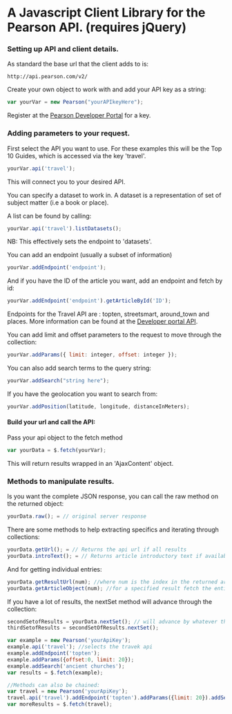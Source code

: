 A Javascript Client Library for the Pearson API. (requires jQuery)
===================================================================

### Setting up API and client details.

As standard the base url that the client adds to is:

```
http://api.pearson.com/v2/
```

Create your own object to work with and add your API key as a string:
```javascript
var yourVar = new Pearson("yourAPIkeyHere");
```
Register at the [Pearson Developer Portal](http://developer.pearson.com) for a key.

### Adding parameters to your request.

First select the API you want to use. 
For these examples this will be the Top 10 Guides, which is accessed via the key 'travel'.
```javascript
yourVar.api('travel');
```
This will connect you to your desired API.

You can specify a dataset to work in. A dataset is a representation of set of subject matter (i.e a book or place).

A list can be found by calling:
```javascript
yourVar.api('travel').listDatasets();
```
NB: This effectively sets the endpoint to 'datasets'.


You can add an endpoint (usually a subset of information)
```javascript
yourVar.addEndpoint('endpoint');
```
And if you have the ID of the article you want, add an endpoint and fetch by id:
```javascript
yourVar.addEndpoint('endpoint').getArticleById('ID');
```
Endpoints for the Travel API are : topten, streetsmart, around_town and places.
More information can be found at the [Developer portal API](http://developer.pearson.com/apis/topten-travel-guides/).

You can add limit and offset parameters to the request to move through the collection:
```javascript
yourVar.addParams({ limit: integer, offset: integer });
```

You can also add search terms to the query string:
```javascript
yourVar.addSearch("string here");
```

If you have the geolocation you want to search from:
```javascript
yourVar.addPosition(latitude, longitude, distanceInMeters);
```


#### Build your url and call the API:  
Pass your api object to the fetch method
```javascript
var yourData = $.fetch(yourVar);  
```

This will return results wrapped in an 'AjaxContent' object.   

### Methods to manipulate results.

Is you want the complete JSON response, you can call the raw method on the returned object:  
```javascript
yourData.raw(); = // original server response
```

There are some methods to help extracting specifics and iterating through collections:
```javascript
yourData.getUrl(); = // Returns the api url if all results  
yourData.introText(); = // Returns article introductory text if available
```

And for getting individual entries:  
```javascript
yourData.getResultUrl(num); //where num is the index in the returned array.
yourData.getArticleObject(num); //for a specified result fetch the entire article object from the API.
```

If you have a lot of results, the nextSet method will advance through the collection:
```javascript
secondSetofResults = yourData.nextSet(); // will advance by whatever the parameter 'limit' is.
thirdSetofResults = secondSetOfResults.nextSet();
```




```javascript
var example = new Pearson('yourApiKey');
example.api('travel'); //selects the travek api
example.addEndpoint('topten');
example.addParams({offset:0, limit: 20});
example.addSearch('ancient churches');
var results = $.fetch(example);
```

```javascript
//Methods can also be chained:
var travel = new Pearson('yourApiKey');
travel.api('travel').addEndpoint('topten').addParams({limit: 20}).addSearch('restaurant');
var moreResults = $.fetch(travel);
```




